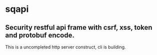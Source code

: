 # sqapi
## Security restful api frame with csrf, xss, token and protobuf encode.

This is a uncompleted http server construct, cli is building.
